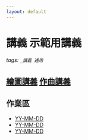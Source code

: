 ```yaml
---
layout: default
---
```

# 講義 示範用講義

###### tags: `_講義 通用`

## [繪圖講義](https://hackmd.io/@_7PkUw18SuObLzwXNzXwHA/SJD-897lj/edit) [作曲講義](https://hackmd.io/@_7PkUw18SuObLzwXNzXwHA/BJOmyIgls/edit)

## 作業區

* [YY-MM-DD](https://hackmd.io/@6hYzZShcTgiWURGnt6aaQw/rkyHM37es)
* [YY-MM-DD](https://hackmd.io/@6hYzZShcTgiWURGnt6aaQw/rkyHM37es)
* [YY-MM-DD](https://hackmd.io/@6hYzZShcTgiWURGnt6aaQw/rkyHM37es)